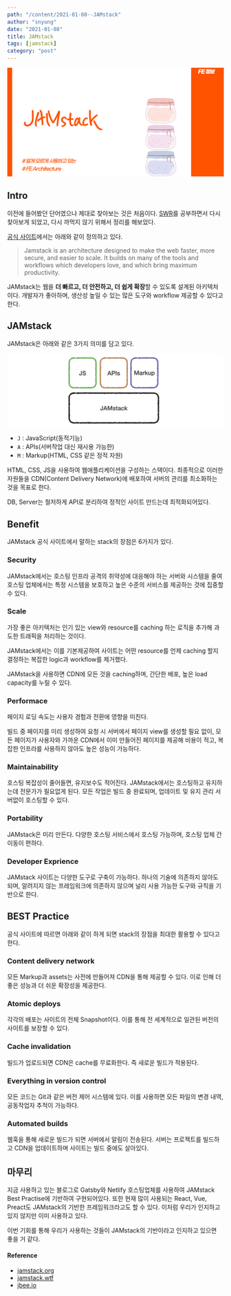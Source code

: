 ```yaml
---
path: "/content/2021-01-08--JAMstack"
author: "snyung"
date: "2021-01-08"
title: JAMstack
tags: [jamstack]
category: "post"
---
```


![jamstack_intro](../../assets/jamstack/JAMstack_intro.png)

## Intro

이전에 들어봤던 단어였으나 제대로 찾아보는 것은 처음이다. [SWR](https://swr.vercel.app/)를 공부하면서 다시 찾아보게 되었고, 다시 까먹지 않기 위해서 정리를 해보았다.

[공식 사이트](https://jamstack.org)에서는 아래와 같이 정의하고 있다.

> Jamstack is an architecture designed to make the web faster, more secure, and easier to scale. It builds on many of the tools and workflows which developers love, and which bring maximum productivity.

JAMstack는 웹을 **더 빠르고, 더 안전하고, 더 쉽게 확장**할 수 있도록 설계된 아키텍처이다. 개발자가 좋아하며, 생산성 높일 수 있는 많은 도구와 workflow 제공할 수 있다고 한다.

## JAMstack

JAMstack은 아래와 같은 3가지 의미를 담고 있다.

![JAMstack](../../assets/jamstack/JAMstack.png)

- `J` : JavaScript(동적기능)
- `A` : APIs(서버작업 대신 재사용 가능한)
- `M` : Markup(HTML, CSS 같은 정적 자원)

HTML, CSS, JS을 사용하여 웹애플리케이션을 구성하는 스택이다. 최종적으로 이러한 자원들을 CDN(Content Delivery Network)에 배포하여 서버의 관리를 최소화하는 것을 목표로 한다.

DB, Server는 철저하게 API로 분리하여 정적인 사이트 만드는데 최적화되어있다.

## Benefit

JAMstack 공식 사이트에서 말하는 stack의 장점은 6가지가 있다.

### Security

JAMstack에서는 호스팅 인프라 공격의 취약성에 대응해야 하는 서버와 시스템을 줄여 호스팅 업체에서는 특정 시스템을 보호하고 높은 수준의 서비스를 제공하는 것에 집중할 수 있다.

### Scale

가장 좋은 아키텍처는 인기 있는 view와 resource를 caching 하는 로직을 추가해 과도한 트래픽을 처리하는 것이다.

JAMstack에서는 이를 기본제공하여 사이트는 어떤 resource를 언제 caching 할지 결정하는 복잡한 logic과 workflow를 제거했다.

JAMstack을 사용하면 CDN에 모든 것을 caching하며, 간단한 배포, 높은 load capacity를 누릴 수 있다.

### Performace

페이지 로딩 속도는 사용자 경험과 전환에 영향을 미친다.

빌드 중 페이지를 미리 생성하여 요청 시 서버에서 페이지 view를 생성할 필요 없이, 모든 페이지가 사용자와 가까운 CDN에서 이미 만들어진 페이지를 제공해 비용이 적고, 복잡한 인프라를 사용하지 않아도 높은 성능이 가능하다.

### Maintainability

호스팅 복잡성이 줄어들면, 유지보수도 적어진다. JAMstack에서는 호스팅하고 유지하는데 전문가가 필요없게 된다. 모든 작업은 빌드 중 완료되며, 업데이트 및 유지 관리 서버없이 호스팅할 수 있다.

### Portability

JAMstack은 미리 만든다. 다양한 호스팅 서비스에서 호스팅 가능하며, 호스팅 업체 간 이동이 편하다.

### Developer Exprience

JAMstack 사이트는 다양한 도구로 구축이 가능하다. 하나의 기술에 의존하지 않아도 되며, 알려지지 않는 프레임워크에 의존하지 않으며 널리 사용 가능한 도구와 규칙을 기반으로 한다.

## BEST Practice

공식 사이트에 따르면 아래와 같이 하게 되면 stack의 장점을 최대한 활용할 수 있다고 한다.

### Content delivery network

모든 Markup과 assets는 사전에 만들어져 CDN을 통해 제공할 수 있다. 이로 인해 더 좋은 성능과 더 쉬운 확장성을 제공한다.

### Atomic deploys

각각의 배포는 사이트의 전체 Snapshot이다. 이를 통해 전 세계적으로 일관된 버전의 사이트를 보장할 수 있다.

### Cache invalidation

빌드가 업로드되면 CDN은 cache를 무료화한다. 즉 새로운 빌드가 적용된다.

### Everything in version control

모든 코드는 Git과 같은 버전 제어 시스템에 있다. 이를 사용하면 모든 파일의 변경 내역, 공동작업자 추적이 가능하다.

### Automated builds

웹훅을 통해 새로운 빌드가 되면 서버에서 알림이 전송된다. 서버는 프로젝트를 빌드하고 CDN을 업데이트하며 사이트는 빌드 중에도 살아있다.

## 마무리

지금 사용하고 있는 블로그로 Gatsby와 Netlify 호스팅업체를 사용하여 JAMstack Best Practise에 기반하여 구현되어있다. 또한 현재 많이 사용되는 React, Vue, Preact도 JAMstack의 기반한 프레임워크라고도 할 수 있다. 이처럼 우리가 인지하고 있지 않지만 이미 사용하고 있다. 

이번 기회를 통해 우리가 사용하는 것들이 JAMstack의 기반이라고 인지하고 있으면 좋을 거 같다.

#### Reference

- [jamstack.org](https://jamstack.org/)
- [jamstack.wtf](https://jamstack.wtf/#what-is-jamstack)
- [jbee.io](https://jbee.io/web/jam-stack/)



